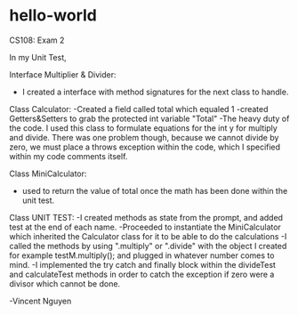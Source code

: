# hello-world
CS108: Exam 2

In my Unit Test, 

Interface Multiplier & Divider:
- I created a interface with method signatures for the next class to handle.

Class Calculator:
-Created a field called total which equaled 1
-created Getters&Setters to grab the protected int variable "Total"
-The heavy duty of the code. I used this class to formulate equations for the int y for multiply and divide.
There was one problem though, because we cannot divide by zero, we must place a throws exception within the code, which I specified within my code comments itself. 

Class MiniCalculator:
- used to return the value of total once the math has been done within the unit test.

Class UNIT TEST:
-I created methods as state from the prompt, and added test at the end of each name.
-Proceeded to instantiate the MiniCalculator which inherited the Calculator class for it to be able to do the calculations
-I called the methods by using ".multiply" or ".divide" with the object I created for example testM.multiply(); and plugged in whatever number comes to mind. 
-I implemented the try catch and finally block within the divideTest and calculateTest methods in order to catch the exception if zero were a divisor which cannot be done.

-Vincent Nguyen
